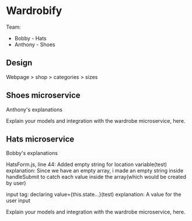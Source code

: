 # Wardrobify

Team:

* Bobby - Hats
* Anthony - Shoes

## Design
Webpage > shop > categories > sizes




## Shoes microservice

Anthony's explanations


Explain your models and integration with the wardrobe
microservice, here.

## Hats microservice
Bobby's explanations

HatsForm.js, line 44: Added empty string for location variable(test)
explanation: Since we have an empty array, i made an empty string inside handleSubmit to catch each value inside the array(which would be created by user)

input tag: declaring value={this.state...}(test)
explanation: A value for the user input




Explain your models and integration with the wardrobe
microservice, here.
